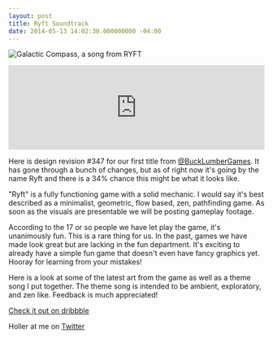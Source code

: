 ```yaml
---
layout: post
title: Ryft Soundtrack
date: 2014-05-13 14:02:30.000000000 -04:00
---
```

![Galactic Compass, a song from RYFT](https://dl.dropboxusercontent.com/u/255297/portfolio/ghost/images/2014/May/galacticCompass2ksqr.png)


<iframe width="100%" height="166" scrolling="no" frameborder="no" src="https://w.soundcloud.com/player/?url=https%3A//api.soundcloud.com/tracks/149323769&amp;color=ff5500&amp;auto_play=false&amp;hide_related=false&amp;show_artwork=true"></iframe>

Here is design revision #347 for our first title from [@BuckLumberGames](http://www.twitter.com/bucklumbergames). It has gone through a bunch of changes, but as of right now it's going by the name Ryft and there is a 34% chance this might be what it looks like.

"Ryft" is a fully functioning game with a solid mechanic.  I would say it's best described as a minimalist, geometric, flow based, zen, pathfinding game. As soon as the visuals are presentable we will be posting gameplay footage.


According to the 17 or so people we have let play the game, it's unanimously fun. This is a rare thing for us. In the past, games we have made look great but are lacking in the fun department. It's exciting to already have a simple fun game that doesn't even have fancy graphics yet. Hooray for learning from your mistakes!

Here is a look at some of the latest art from the game as well as a theme song I put together. The theme song is intended to be ambient, exploratory, and zen like. Feedback is much appreciated!


[Check it out on dribbble](http://drbl.in/lbxl)

Holler at me on [Twitter](http://www.twitter.com/davechenell)

